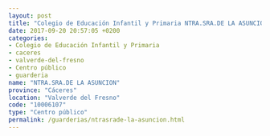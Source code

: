 ```yaml
---
layout: post
title: "Colegio de Educación Infantil y Primaria NTRA.SRA.DE LA ASUNCION"
date: 2017-09-20 20:57:05 +0200
categories:
- Colegio de Educación Infantil y Primaria
- caceres
- valverde-del-fresno
- Centro público
- guarderia
name: "NTRA.SRA.DE LA ASUNCION"
province: "Cáceres"
location: "Valverde del Fresno"
code: "10006107"
type: "Centro público"
permalink: /guarderias/ntrasrade-la-asuncion.html
---
```

